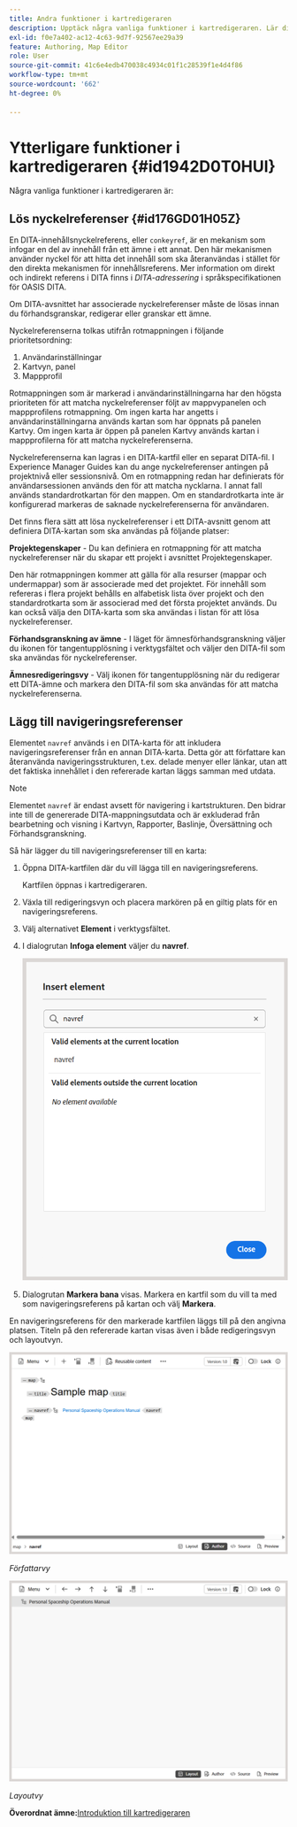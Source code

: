 ```yaml
---
title: Andra funktioner i kartredigeraren
description: Upptäck några vanliga funktioner i kartredigeraren. Lär dig hur du löser nyckelreferenser i kartredigeraren.
exl-id: f0e7a402-ac12-4c63-9d7f-92567ee29a39
feature: Authoring, Map Editor
role: User
source-git-commit: 41c6e4edb470038c4934c01f1c28539f1e4d4f86
workflow-type: tm+mt
source-wordcount: '662'
ht-degree: 0%

---
```


# Ytterligare funktioner i kartredigeraren {#id1942D0T0HUI}

Några vanliga funktioner i kartredigeraren är:

## Lös nyckelreferenser {#id176GD01H05Z}

En DITA-innehållsnyckelreferens, eller `conkeyref`, är en mekanism som infogar en del av innehåll från ett ämne i ett annat. Den här mekanismen använder nyckel för att hitta det innehåll som ska återanvändas i stället för den direkta mekanismen för innehållsreferens. Mer information om direkt och indirekt referens i DITA finns i *DITA-adressering* i språkspecifikationen för OASIS DITA.

Om DITA-avsnittet har associerade nyckelreferenser måste de lösas innan du förhandsgranskar, redigerar eller granskar ett ämne.

Nyckelreferenserna tolkas utifrån rotmappningen i följande prioritetsordning:

1. Användarinställningar
1. Kartvyn, panel
1. Mappprofil

Rotmappningen som är markerad i användarinställningarna har den högsta prioriteten för att matcha nyckelreferenser följt av mappvypanelen och mappprofilens rotmappning. Om ingen karta har angetts i användarinställningarna används kartan som har öppnats på panelen Kartvy. Om ingen karta är öppen på panelen Kartvy används kartan i mappprofilerna för att matcha nyckelreferenserna.

Nyckelreferenserna kan lagras i en DITA-kartfil eller en separat DITA-fil. I Experience Manager Guides kan du ange nyckelreferenser antingen på projektnivå eller sessionsnivå. Om en rotmappning redan har definierats för användarsessionen används den för att matcha nycklarna. I annat fall används standardrotkartan för den mappen. Om en standardrotkarta inte är konfigurerad markeras de saknade nyckelreferenserna för användaren.

Det finns flera sätt att lösa nyckelreferenser i ett DITA-avsnitt genom att definiera DITA-kartan som ska användas på följande platser:

**Projektegenskaper** - Du kan definiera en rotmappning för att matcha nyckelreferenser när du skapar ett projekt i avsnittet Projektegenskaper.

Den här rotmappningen kommer att gälla för alla resurser \(mappar och undermappar\) som är associerade med det projektet. För innehåll som refereras i flera projekt behålls en alfabetisk lista över projekt och den standardrotkarta som är associerad med det första projektet används. Du kan också välja den DITA-karta som ska användas i listan för att lösa nyckelreferenser.

**Förhandsgranskning av ämne** - I läget för ämnesförhandsgranskning väljer du ikonen för tangentupplösning i verktygsfältet och väljer den DITA-fil som ska användas för nyckelreferenser.

**Ämnesredigeringsvy** - Välj ikonen för tangentupplösning när du redigerar ett DITA-ämne och markera den DITA-fil som ska användas för att matcha nyckelreferenserna.

## Lägg till navigeringsreferenser

Elementet `navref` används i en DITA-karta för att inkludera navigeringsreferenser från en annan DITA-karta. Detta gör att författare kan återanvända navigeringsstrukturen, t.ex. delade menyer eller länkar, utan att det faktiska innehållet i den refererade kartan läggs samman med utdata.

>[!NOTE]
>
> Elementet `navref` är endast avsett för navigering i kartstrukturen. Den bidrar inte till de genererade DITA-mappningsutdata och är exkluderad från bearbetning och visning i Kartvyn, Rapporter, Baslinje, Översättning och Förhandsgranskning.

Så här lägger du till navigeringsreferenser till en karta:

1. Öppna DITA-kartfilen där du vill lägga till en navigeringsreferens.

   Kartfilen öppnas i kartredigeraren.
1. Växla till redigeringsvyn och placera markören på en giltig plats för en navigeringsreferens.
1. Välj alternativet **Element** i verktygsfältet.
1. I dialogrutan **Infoga element** väljer du **navref**.

   ![](./images/select-navref-element.png)
1. Dialogrutan **Markera bana** visas. Markera en kartfil som du vill ta med som navigeringsreferens på kartan och välj **Markera**.

En navigeringsreferens för den markerade kartfilen läggs till på den angivna platsen. Titeln på den refererade kartan visas även i både redigeringsvyn och layoutvyn.

![](./images/navref-added-author-view.png)

*Författarvy*

![](./images/navref-added-layout-view.png)

*Layoutvy*


**Överordnat ämne:**&#x200B;[ Introduktion till kartredigeraren](map-editor.md)
